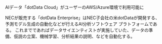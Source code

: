 AIデータ「dotData Cloud」がユーザーのAWS/Azure環境で利用可能に

NECが販売する「dotData Enterprise」はNEC子会社の米dotDataが開発する、予測モデル生成の自動化などが行えるAI分析ソフトウェア
プラトフォームである。
これまでであればデータサイエンティストが実施していた、データの準備、仮説の立案、機械学習、分析結果の説明、などを自動化する。

